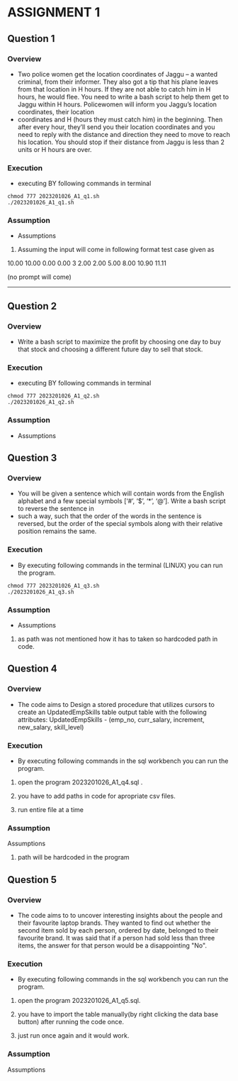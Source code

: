 # ASSIGNMENT 1

## Question 1
### Overview
-  Two police women get the location coordinates of Jaggu – a wanted criminal, from
their informer. They also got a tip that his plane leaves from that location in H
hours. If they are not able to catch him in H hours, he would flee. You need to write
a bash script to help them get to Jaggu within H hours.
Policewomen will inform you Jaggu’s location coordinates, their location
- coordinates and H (hours they must catch him) in the beginning. Then after every
hour, they’ll send you their location coordinates and you need to reply with the
distance and direction they need to move to reach his location. You should stop if
their distance from Jaggu is less than 2 units or H hours are over.



### Execution
- executing BY following commands in terminal 

```shell
chmod 777 2023201026_A1_q1.sh
./2023201026_A1_q1.sh
```

### Assumption
- Assumptions

1. Assuming the input will come in following format 
test case given as

10.00 10.00
0.00 0.00
3
2.00 2.00
5.00 8.00
10.90 11.11

(no prompt will come)
***
## Question 2
### Overview
-  Write a bash script to maximize the profit by choosing one day to buy that
stock and choosing a different future day to sell that stock.


### Execution
- executing BY following commands in terminal 

```shell
chmod 777 2023201026_A1_q2.sh
./2023201026_A1_q2.sh
```

### Assumption
- Assumptions


## Question 3
### Overview
- You will be given a sentence which will contain words from the English alphabet and
a few special symbols [‘#’, ‘$’, ‘*’, ‘@’]. Write a bash script to reverse the sentence in
- such a way, such that the order of the words in the sentence is reversed, but the
order of the special symbols along with their relative position remains the same.


### Execution
- By executing following commands in the terminal (LINUX) you can run the program.

```shell
chmod 777 2023201026_A1_q3.sh
./2023201026_A1_q3.sh 
```

### Assumption
- Assumptions

1. as path was not mentioned how it has to taken so hardcoded path in code.


## Question 4
### Overview
-  The code aims to Design a stored procedure that utilizes cursors to create an UpdatedEmpSkills
table output table with the following attributes:
UpdatedEmpSkills - (emp_no, curr_salary, increment, new_salary, skill_level)


### Execution
- By executing following commands in the sql workbench  you can run the program.


1. open the program 2023201026_A1_q4.sql .

2. you have to add paths in code for apropriate csv files.

3. run entire file at a time


### Assumption
Assumptions

1. path will be hardcoded in the program 
 
 
 ## Question 5
### Overview
-  The code aims to to uncover
interesting insights about the people and their favourite laptop brands. They
wanted to find out whether the second item sold by each person, ordered by date,
belonged to their favourite brand. It was said that if a person had sold less than
three items, the answer for that person would be a disappointing "No".


### Execution
- By executing following commands in the sql workbench  you can run the program.


1. open the program 2023201026_A1_q5.sql.

2. you have to import the table manually(by right clicking the data base button) after running the code once.

3. just run once again and it would work. 


### Assumption
Assumptions


